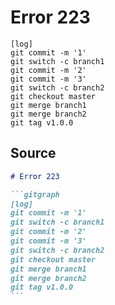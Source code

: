 # Error 223

```gitgraph
[log]
git commit -m '1'
git switch -c branch1
git commit -m '2'
git commit -m '3'
git switch -c branch2
git checkout master
git merge branch1
git merge branch2
git tag v1.0.0
```


## Source

````md
# Error 223

```gitgraph
[log]
git commit -m '1'
git switch -c branch1
git commit -m '2'
git commit -m '3'
git switch -c branch2
git checkout master
git merge branch1
git merge branch2
git tag v1.0.0
```
````
